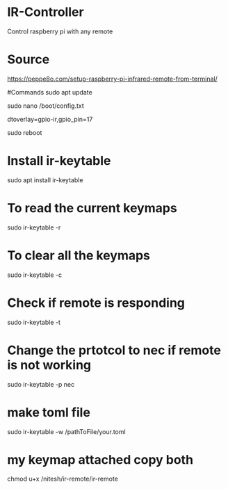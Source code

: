 # IR-Controller
Control raspberry pi with any remote 

# Source
https://peppe8o.com/setup-raspberry-pi-infrared-remote-from-terminal/

#Commands
sudo apt update

sudo nano /boot/config.txt

dtoverlay=gpio-ir,gpio_pin=17

sudo reboot

# Install ir-keytable
sudo apt install ir-keytable

# To read the current keymaps
sudo ir-keytable -r

# To clear all the keymaps
sudo ir-keytable -c 

# Check if remote is responding 
sudo ir-keytable -t 

# Change the prtotcol to nec if remote is not working
sudo ir-keytable -p nec

# make toml file 
sudo ir-keytable -w /pathToFile/your.toml

# my keymap attached copy both 
chmod u+x /nitesh/ir-remote/ir-remote
